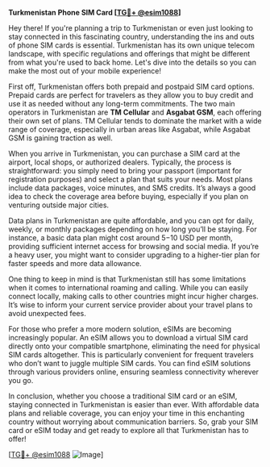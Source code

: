 **Turkmenistan Phone SIM Card [[TG💪+ @esim1088](https://t.me/s/esim1088)]**

Hey there! If you're planning a trip to Turkmenistan or even just looking to stay connected in this fascinating country, understanding the ins and outs of phone SIM cards is essential. Turkmenistan has its own unique telecom landscape, with specific regulations and offerings that might be different from what you're used to back home. Let's dive into the details so you can make the most out of your mobile experience!

First off, Turkmenistan offers both prepaid and postpaid SIM card options. Prepaid cards are perfect for travelers as they allow you to buy credit and use it as needed without any long-term commitments. The two main operators in Turkmenistan are **TM Cellular** and **Asgabat GSM**, each offering their own set of plans. TM Cellular tends to dominate the market with a wide range of coverage, especially in urban areas like Asgabat, while Asgabat GSM is gaining traction as well.

When you arrive in Turkmenistan, you can purchase a SIM card at the airport, local shops, or authorized dealers. Typically, the process is straightforward: you simply need to bring your passport (important for registration purposes) and select a plan that suits your needs. Most plans include data packages, voice minutes, and SMS credits. It’s always a good idea to check the coverage area before buying, especially if you plan on venturing outside major cities.

Data plans in Turkmenistan are quite affordable, and you can opt for daily, weekly, or monthly packages depending on how long you’ll be staying. For instance, a basic data plan might cost around $5-$10 USD per month, providing sufficient internet access for browsing and social media. If you’re a heavy user, you might want to consider upgrading to a higher-tier plan for faster speeds and more data allowance.

One thing to keep in mind is that Turkmenistan still has some limitations when it comes to international roaming and calling. While you can easily connect locally, making calls to other countries might incur higher charges. It’s wise to inform your current service provider about your travel plans to avoid unexpected fees.

For those who prefer a more modern solution, eSIMs are becoming increasingly popular. An eSIM allows you to download a virtual SIM card directly onto your compatible smartphone, eliminating the need for physical SIM cards altogether. This is particularly convenient for frequent travelers who don’t want to juggle multiple SIM cards. You can find eSIM solutions through various providers online, ensuring seamless connectivity wherever you go.

In conclusion, whether you choose a traditional SIM card or an eSIM, staying connected in Turkmenistan is easier than ever. With affordable data plans and reliable coverage, you can enjoy your time in this enchanting country without worrying about communication barriers. So, grab your SIM card or eSIM today and get ready to explore all that Turkmenistan has to offer!

[[TG💪+ @esim1088](https://t.me/s/esim1088) ![Image](https://i.postimg.cc/Y0z9fWf4/image.png)]
